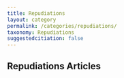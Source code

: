 ```yaml
---
title: Repudiations
layout: category
permalink: /categories/repudiations/
taxonomy: Repudiations
suggestedcitiation: false
---
```


## Repudiations Articles
